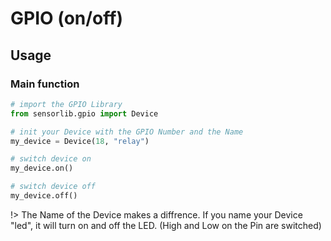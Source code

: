 # GPIO (on/off)

## Usage

### Main function

```python
# import the GPIO Library
from sensorlib.gpio import Device

# init your Device with the GPIO Number and the Name
my_device = Device(18, "relay")

# switch device on
my_device.on()

# switch device off
my_device.off()
```

!> The Name of the Device makes a diffrence. If you name your Device "led", it will turn on and off the LED. (High and
Low on the Pin are switched)
